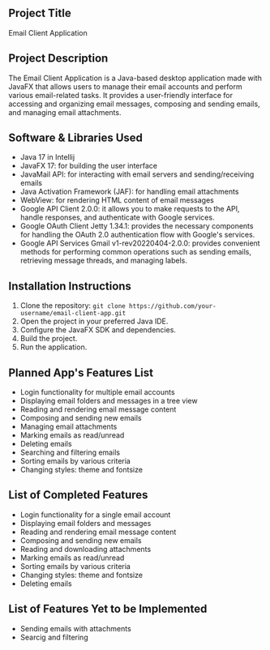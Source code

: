 
## Project Title
Email Client Application

## Project Description
The Email Client Application is a Java-based desktop application made with JavaFX that allows users to manage their email accounts and perform various email-related tasks. It provides a user-friendly interface for accessing and organizing email messages, composing and sending emails, and managing email attachments.

## Software & Libraries Used
- Java 17 in Intellij
- JavaFX 17: for building the user interface
- JavaMail API: for interacting with email servers and sending/receiving emails
- Java Activation Framework (JAF): for handling email attachments
- WebView: for rendering HTML content of email messages
- Google API Client 2.0.0: it allows you to make requests to the API, handle responses, and authenticate with Google services.
- Google OAuth Client Jetty 1.34.1:  provides the necessary components for handling the OAuth 2.0 authentication flow with Google's services. 
- Google API Services Gmail v1-rev20220404-2.0.0: provides convenient methods for performing common operations such as sending emails, retrieving message threads, and managing labels.

## Installation Instructions
1. Clone the repository: `git clone https://github.com/your-username/email-client-app.git`
2. Open the project in your preferred Java IDE.
3. Configure the JavaFX SDK and dependencies.
4. Build the project.
5. Run the application.

## Planned App's Features List
- Login functionality for multiple email accounts
- Displaying email folders and messages in a tree view
- Reading and rendering email message content
- Composing and sending new emails
- Managing email attachments
- Marking emails as read/unread
- Deleting emails
- Searching and filtering emails
- Sorting emails by various criteria
- Changing styles: theme and fontsize

## List of Completed Features
- Login functionality for a single email account
- Displaying email folders and messages
- Reading and rendering email message content
- Composing and sending new emails
- Reading and downloading attachments
- Marking emails as read/unread
- Sorting emails by various criteria
- Changing styles: theme and fontsize
- Deleting emails


## List of Features Yet to be Implemented
- Sending emails with attachments
- Searcig and filtering

